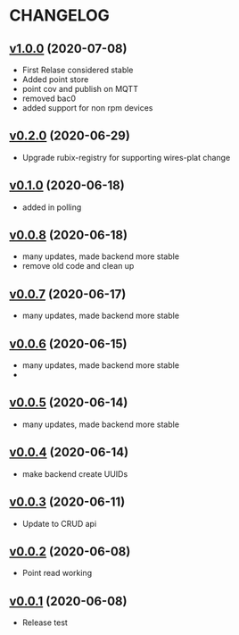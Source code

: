# CHANGELOG
## [v1.0.0](https://github.com/NubeIO/rubix-bacnet-master/tree/v1.0.0) (2020-07-08)
- First Relase considered stable
- Added point store
- point cov and publish on MQTT
- removed bac0
- added support for non rpm devices

## [v0.2.0](https://github.com/NubeIO/rubix-bacnet-master/tree/v0.2.0) (2020-06-29)
- Upgrade rubix-registry for supporting wires-plat change

## [v0.1.0](https://github.com/NubeIO/rubix-bacnet-master/tree/v0.1.0) (2020-06-18)
- added in polling

## [v0.0.8](https://github.com/NubeIO/rubix-bacnet-master/tree/v0.0.8) (2020-06-18)
- many updates, made backend more stable
- remove old code and clean up

## [v0.0.7](https://github.com/NubeIO/rubix-bacnet-master/tree/v0.0.7) (2020-06-17)
- many updates, made backend more stable

## [v0.0.6](https://github.com/NubeIO/rubix-bacnet-master/tree/v0.0.6) (2020-06-15)
- many updates, made backend more stable
-
## [v0.0.5](https://github.com/NubeIO/rubix-bacnet-master/tree/v0.0.5) (2020-06-14)
- many updates, made backend more stable

## [v0.0.4](https://github.com/NubeIO/rubix-bacnet-master/tree/v0.0.4) (2020-06-14)
- make backend create UUIDs

## [v0.0.3](https://github.com/NubeIO/rubix-bacnet-master/tree/v0.0.3) (2020-06-11)
- Update to CRUD api

## [v0.0.2](https://github.com/NubeIO/rubix-bacnet-master/tree/v0.0.2) (2020-06-08)
- Point read working

## [v0.0.1](https://github.com/NubeIO/rubix-bacnet-master/tree/v0.0.1) (2020-06-08)
- Release test
